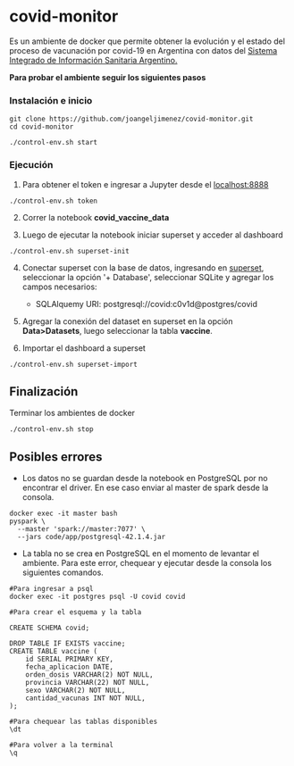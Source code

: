 # covid-monitor

Es un ambiente de docker que permite obtener la evolución y el estado del proceso de vacunación por covid-19 en Argentina con datos del [Sistema Integrado de Información Sanitaria Argentino.](https://sisa.msal.gov.ar/sisa/)


**Para probar el ambiente seguir los siguientes pasos** 


### Instalación e inicio 
```shell
git clone https://github.com/joangeljimenez/covid-monitor.git 
cd covid-monitor

./control-env.sh start
```
### Ejecución 

1. Para obtener el token e ingresar a Jupyter desde el [localhost:8888](http://localhost:8888/)
 ```shell
./control-env.sh token 
```


2. Correr la notebook **covid_vaccine_data** 



3. Luego de ejecutar la notebook iniciar superset y acceder al dashboard 
```shell
./control-env.sh superset-init 
```

4. Conectar superset con la base de datos, ingresando en [superset](http://localhost:8088/), seleccionar la opción '+ Database', seleccionar SQLite y agregar los campos necesarios: 
      - SQLAlquemy URI: postgresql://covid:c0v1d@postgres/covid  



5. Agregar la conexión del dataset en superset en la opción **Data>Datasets**, luego seleccionar la tabla **vaccine**. 



6. Importar el dashboard a superset 
  ```shell
./control-env.sh superset-import
```

## Finalización 

Terminar los ambientes de docker 
```shell
./control-env.sh stop 
```

## Posibles errores 

- Los datos no se guardan desde la notebook en PostgreSQL por no encontrar el driver. En ese caso enviar al master de spark desde la consola. 

```shell
docker exec -it master bash
pyspark \
  --master 'spark://master:7077' \
  --jars code/app/postgresql-42.1.4.jar
```

- La tabla no se crea en PostgreSQL en el momento de levantar el ambiente. Para este error, chequear y ejecutar desde la consola los siguientes comandos. 
```shell
#Para ingresar a psql 
docker exec -it postgres psql -U covid covid 

#Para crear el esquema y la tabla 

CREATE SCHEMA covid;

DROP TABLE IF EXISTS vaccine;
CREATE TABLE vaccine (
    id SERIAL PRIMARY KEY,
    fecha_aplicacion DATE,
    orden_dosis VARCHAR(2) NOT NULL,  
    provincia VARCHAR(22) NOT NULL,
    sexo VARCHAR(2) NOT NULL, 
    cantidad_vacunas INT NOT NULL, 
);

#Para chequear las tablas disponibles 
\dt 

#Para volver a la terminal 
\q 

```
